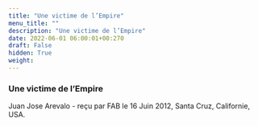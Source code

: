 ```yaml
---
title: "Une victime de l’Empire"
menu_title: ""
description: "Une victime de l’Empire"
date: 2022-06-01 06:00:01+00:270
draft: False
hidden: True
weight:
---
```

### Une victime de l’Empire

Juan Jose Arevalo - reçu par FAB le 16 Juin 2012, Santa Cruz, Californie, USA.



